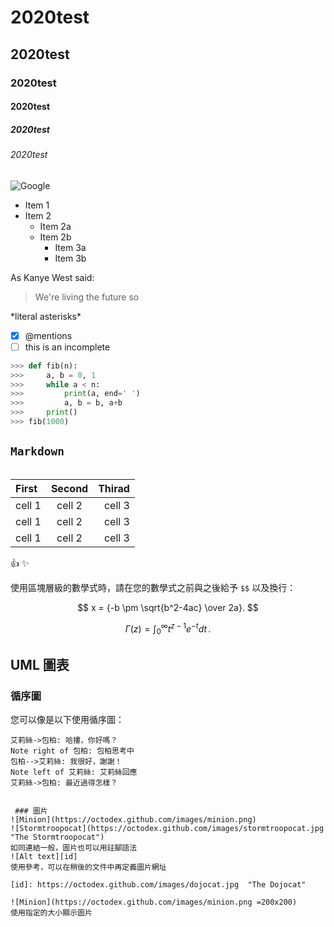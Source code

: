 # 2020test
## 2020test
### 2020test
#### 2020test
##### 2020test
###### 2020test
![Google](google.jpg "谷歌")
* Item 1
* Item 2
  * Item  2a
  * Item  2b
    * Item  3a
    * Item  3b
    
As Kanye West said:
>We're living the future so

\*literal asterisks\*


- [x] @mentions
- [ ] this is an incomplete

```python
>>> def fib(n):
>>>     a, b = 0, 1
>>>     while a < n:
>>>         print(a, end=' ')
>>>         a, b = b, a+b
>>>     print()
>>> fib(1000)
```
## `Markdown`
```
````

|First|Second|Thirad|
|:-----|:------:|------:|
|cell 1|cell 2|cell 3|
|cell 1|cell 2|cell 3|
|cell 1|cell 2|cell 3|

:+1:
:sparkles:


使用區塊層級的數學式時，請在您的數學式之前與之後給予 `$$` 以及換行：

$$
x = {-b \pm \sqrt{b^2-4ac} \over 2a}.
$$

$$
\Gamma(z) = \int_0^\infty t^{z-1}e^{-t}dt\,.
$$

## UML 圖表

### 循序圖

您可以像是以下使用循序圖：

```sequence
艾莉絲->包柏: 哈摟，你好嗎？
Note right of 包柏: 包柏思考中
包柏-->艾莉絲: 我很好，謝謝！
Note left of 艾莉絲: 艾莉絲回應
艾莉絲->包柏: 最近過得怎樣？


 ### 圖片
![Minion](https://octodex.github.com/images/minion.png)
![Stormtroopocat](https://octodex.github.com/images/stormtroopocat.jpg "The Stormtroopocat")
如同連結一般，圖片也可以用註腳語法
![Alt text][id]
使用參考，可以在稍後的文件中再定義圖片網址

[id]: https://octodex.github.com/images/dojocat.jpg  "The Dojocat"

![Minion](https://octodex.github.com/images/minion.png =200x200)
使用指定的大小顯示圖片

